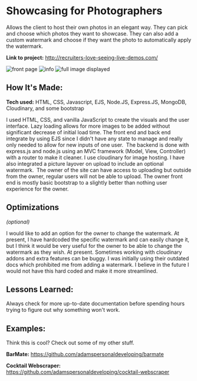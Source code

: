 # Showcasing for Photographers
Allows the client to host their own photos in an elegant way. They can pick and choose which photos they want to showcase. They can also add a custom watermark and choose if they want the photo to automatically apply the watermark. 

**Link to project:** http://recruiters-love-seeing-live-demos.com/

![front page](https://res.cloudinary.com/dllmha3wx/image/upload/v1673265718/yuki-demo-1_grehci.png)
![info](https://res.cloudinary.com/dllmha3wx/image/upload/v1673265718/yuki-demo-1_grehci.png)
![full image displayed](https://res.cloudinary.com/dllmha3wx/image/upload/v1673265718/yuki-demo-1_grehci.png)

## How It's Made:

**Tech used:** HTML, CSS, Javascript, EJS, Node.JS, Express.JS, MongoDB, Cloudinary, and some bootstrap

I used HTML, CSS, and vanilla JavaScript to create the visuals and the user interface. Lazy loading allows for more images to be added without significant decrease of initial load time. The front end and back end integrate by using EJS since I didn't have any state to manage and really only needed to allow for new inputs of one user. 
The backend is done with express.js and node.js using an MVC framework (Model, View, Controller) with a router to make it cleaner. I use cloudinary for image hosting. I have also integrated a picture layover on upload to include an optional watermark. 
The owner of the site can have access to uploading but outside from the owner, regular users will not be able to upload. The owner front end is mostly basic bootstrap to a slightly better than nothing user experience for the owner. 

## Optimizations
*(optional)*

I would like to add an option for the owner to change the watermark. At present, I have hardcoded the specific watermark and can easily change it, but I think it would be very useful for the owner to be able to change the watermark as they wish. At present. Sometimes working with cloudinary addons and extra features can be buggy. I was initially using their outdated docs which prohibited me from adding a watermark. I believe in the future I would not have this hard coded and make it more streamlined.

## Lessons Learned:

Always check for more up-to-date documentation before spending hours trying to figure out why something won't work.  

## Examples:
Think this is cool? Check out some of my other stuff. 

**BarMate:** https://github.com/adamspersonaldeveloping/barmate

**Cocktail Webscraper:** https://github.com/adamspersonaldeveloping/cocktail-webscraper




